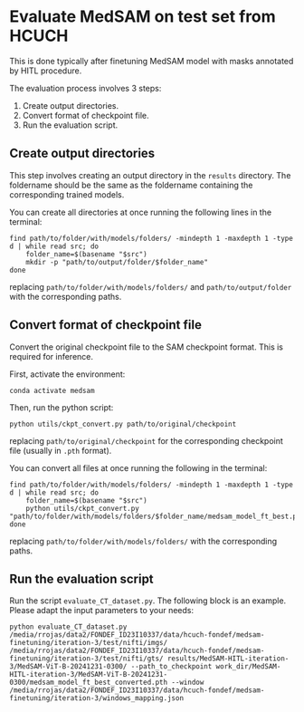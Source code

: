 # Evaluate MedSAM on test set from HCUCH

This is done typically after finetuning MedSAM model with masks annotated by HITL procedure.

The evaluation process involves 3 steps:

1. Create output directories.
2. Convert format of checkpoint file.
3. Run the evaluation script.

## Create output directories

This step involves creating an output directory in the `results` directory. The foldername should be the same as the foldername containing the corresponding trained models.

You can create all directories at once running the following lines in the terminal:

```
find path/to/folder/with/models/folders/ -mindepth 1 -maxdepth 1 -type d | while read src; do
    folder_name=$(basename "$src")
    mkdir -p "path/to/output/folder/$folder_name"
done
```

replacing `path/to/folder/with/models/folders/` and `path/to/output/folder` with the corresponding paths.

## Convert format of checkpoint file

Convert the original checkpoint file to the SAM checkpoint format. This is required for inference.

First, activate the environment:

```
conda activate medsam
```

Then, run the python script:

```
python utils/ckpt_convert.py path/to/original/checkpoint
```

replacing `path/to/original/checkpoint` for the corresponding checkpoint file (usually in `.pth` format).

You can convert all files at once running the following in the terminal:

```
find path/to/folder/with/models/folders/ -mindepth 1 -maxdepth 1 -type d | while read src; do
    folder_name=$(basename "$src")
    python utils/ckpt_convert.py "path/to/folder/with/models/folders/$folder_name/medsam_model_ft_best.pth"
done
```

replacing `path/to/folder/with/models/folders/` with the corresponding paths.

## Run the evaluation script

Run the script `evaluate_CT_dataset.py`. The following block is an example. Please adapt the input parameters to your needs:

```
python evaluate_CT_dataset.py /media/rrojas/data2/FONDEF_ID23I10337/data/hcuch-fondef/medsam-finetuning/iteration-3/test/nifti/imgs/ /media/rrojas/data2/FONDEF_ID23I10337/data/hcuch-fondef/medsam-finetuning/iteration-3/test/nifti/gts/ results/MedSAM-HITL-iteration-3/MedSAM-ViT-B-20241231-0300/ --path_to_checkpoint work_dir/MedSAM-HITL-iteration-3/MedSAM-ViT-B-20241231-0300/medsam_model_ft_best_converted.pth --window /media/rrojas/data2/FONDEF_ID23I10337/data/hcuch-fondef/medsam-finetuning/iteration-3/windows_mapping.json
```
